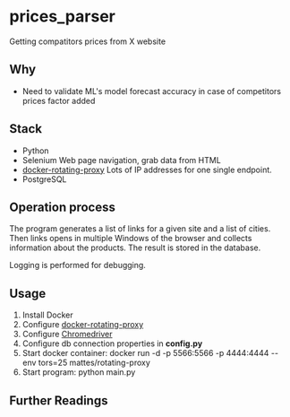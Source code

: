 prices_parser
=====================

Getting compatitors prices from X website

Why
-----

* Need to validate ML's model forecast accuracy in case of competitors prices factor added

Stack
-----

* Python
* Selenium
  Web page navigation, grab data from HTML
* [docker-rotating-proxy](https://github.com/mattes/rotating-proxy)
  Lots of IP addresses for one single endpoint.
* PostgreSQL

Operation process
-----------------

The program generates a list of links for a given site and a list of cities. Then links opens in multiple Windows of the browser and collects information about the products.
The result is stored in the database.

Logging is performed for debugging.

Usage
------

1. Install Docker
2. Configure [docker-rotating-proxy](https://github.com/mattes/rotating-proxy)
3. Configure [Chromedriver](https://tecadmin.net/setup-selenium-chromedriver-on-ubuntu/)
4. Configure db connection properties in __config.py__
5. Start docker container: docker run -d -p 5566:5566 -p 4444:4444 --env tors=25 mattes/rotating-proxy
6. Start program: python main.py

Further Readings
----------------

